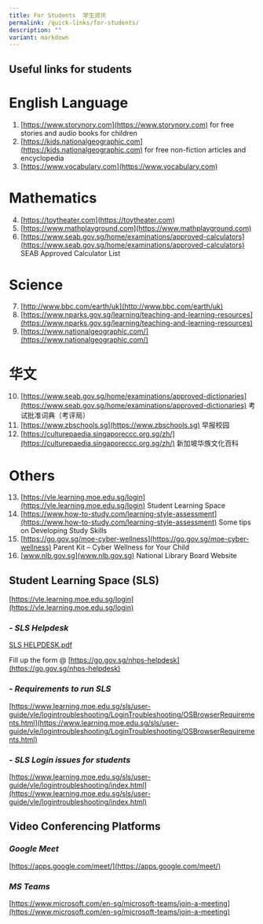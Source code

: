 ```yaml
---
title: For Students  学生资讯
permalink: /quick-links/for-students/
description: ""
variant: markdown
---
```

**Useful links for students**
----------------------------

# English Language

1. [https://www.storynory.com](https://www.storynory.com)
for free stories and audio books for children 
2. [https://kids.nationalgeographic.com](https://kids.nationalgeographic.com)
for free non-fiction articles and encyclopedia 
3. [https://www.vocabulary.com](https://www.vocabulary.com)
 
# Mathematics
4. [https://toytheater.com](https://toytheater.com) 
5. [https://www.mathplayground.com](https://www.mathplayground.com)
6. [https://www.seab.gov.sg/home/examinations/approved-calculators](https://www.seab.gov.sg/home/examinations/approved-calculators)
 SEAB Approved Calculator List 

# Science 
7. [http://www.bbc.com/earth/uk](http://www.bbc.com/earth/uk)
8. [https://www.nparks.gov.sg/learning/teaching-and-learning-resources](https://www.nparks.gov.sg/learning/teaching-and-learning-resources)
9. [https://www.nationalgeographic.com/](https://www.nationalgeographic.com/)


# 华文
10. [https://www.seab.gov.sg/home/examinations/approved-dictionaries](https://www.seab.gov.sg/home/examinations/approved-dictionaries)
考试批准词典（考评局）
11. [https://www.zbschools.sg](https://www.zbschools.sg)
早报校园
12. [https://culturepaedia.singaporeccc.org.sg/zh/](https://culturepaedia.singaporeccc.org.sg/zh/)
新加坡华族文化百科

# Others
13. [https://vle.learning.moe.edu.sg/login](https://vle.learning.moe.edu.sg/login)
Student Learning Space
14. [https://www.how-to-study.com/learning-style-assessment](https://www.how-to-study.com/learning-style-assessment)
Some tips on Developing Study Skills
15. [https://go.gov.sg/moe-cyber-wellness](https://go.gov.sg/moe-cyber-wellness)
Parent Kit – Cyber Wellness for Your Child
16. [www.nlb.gov.sg](www.nlb.gov.sg)
National Library Board Website


**Student Learning Space (SLS)**
----------------------------

[https://vle.learning.moe.edu.sg/login](https://vle.learning.moe.edu.sg/login)

### \- *SLS Helpdesk*

[SLS HELPDESK.pdf](/files/Information%20Sheets/SLS%20HELPDESK.pdf)

Fill up the form @ [https://go.gov.sg/nhps-helpdesk](https://go.gov.sg/nhps-helpdesk)

### \- *Requirements to run SLS*

[https://www.learning.moe.edu.sg/sls/user-guide/vle/logintroubleshooting/LoginTroubleshooting/OSBrowserRequirements.html](https://www.learning.moe.edu.sg/sls/user-guide/vle/logintroubleshooting/LoginTroubleshooting/OSBrowserRequirements.html)

### \- *SLS Login issues for students*

[https://www.learning.moe.edu.sg/sls/user-guide/vle/logintroubleshooting/index.html](https://www.learning.moe.edu.sg/sls/user-guide/vle/logintroubleshooting/index.html)


**Video Conferencing Platforms**
----------------------------

### *Google Meet*

[https://apps.google.com/meet/](https://apps.google.com/meet/)  
  
### *MS Teams*

[https://www.microsoft.com/en-sg/microsoft-teams/join-a-meeting](https://www.microsoft.com/en-sg/microsoft-teams/join-a-meeting)